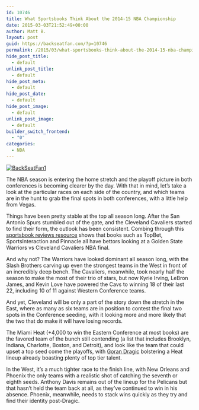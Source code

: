 ```yaml
---
id: 10746
title: What Sportsbooks Think About the 2014-15 NBA Championship
date: 2015-03-03T21:52:49+00:00
author: Matt B.
layout: post
guid: https://backseatfan.com/?p=10746
permalink: /2015/03/what-sportsbooks-think-about-the-2014-15-nba-championship/
hide_post_title:
  - default
unlink_post_title:
  - default
hide_post_meta:
  - default
hide_post_date:
  - default
hide_post_image:
  - default
unlink_post_image:
  - default
builder_switch_frontend:
  - "0"
categories:
  - NBA
---
```


<div class="entry">
  <p>
    <a href="/images/2015/03/BackSeatFan1.jpg"><img class="aligncenter size-full wp-image-10747" src="/images/2015/03/BackSeatFan1.jpg" alt="BackSeatFan1" width="850" height="544" srcset="/images/2015/03/BackSeatFan1.jpg 850w, /images/2015/03/BackSeatFan1-300x192.jpg 300w" sizes="(max-width: 850px) 100vw, 850px" /></a>
  </p>

  <p>
    The NBA season is entering the home stretch and the playoff picture in both conferences is becoming clearer by the day. With that in mind, let’s take a look at the particular races on each side of the country, and which teams are in the hunt to grab the final spots in both conferences, with a little help from Vegas.
  </p>

  <p>
    Things have been pretty stable at the top all season long. After the San Antonio Spurs stumbled out of the gate, and the Cleveland Cavaliers started to find their form, the outlook has been consistent. Combing through this <a href="http://sportsbooknation.com/">sportsbook reviews resource</a> shows that books such as TopBet, SportsInteraction and Pinnacle all have bettors looking at a Golden State Warriors vs Cleveland Cavaliers NBA final.
  </p>

  <p>
    And why not? The Warriors have looked dominant all season long, with the Slash Brothers carving up even the strongest teams in the West in front of an incredibly deep bench. The Cavaliers, meanwhile, took nearly half the season to make the most of their trio of stars, but now Kyrie Irving, LeBron James, and Kevin Love have powered the Cavs to winning 18 of their last 22, including 10 of 11 against Western Conference teams.
  </p>

  <p>
    And yet, Cleveland will be only a part of the story down the stretch in the East, where as many as six teams are in position to contest the final two spots in the Conference seeding, with it looking more and more likely that the two that do make it will have losing records.
  </p>

  <p>
    The Miami Heat (+4,000 to win the Eastern Conference at most books) are the favored team of the bunch still contending (a list that includes Brooklyn, Indiana, Charlotte, Boston, and Detroit), and look like the team that could upset a top seed come the playoffs, with <a href="http://scores.espn.go.com/nba/recap?gameId=400579179">Goran Dragic</a> bolstering a Heat lineup already boasting plenty of top tier talent.
  </p>

  <p>
    In the West, it’s a much tighter race to the finish line, with New Orleans and Phoenix the only teams with a realistic shot of catching the seventh or eighth seeds. Anthony Davis remains out of the lineup for the Pelicans but that hasn’t held the team back at all, as they’ve continued to win in his absence. Phoenix, meanwhile, needs to stack wins quickly as they try and find their identity post-Dragic.
  </p>
</div>
